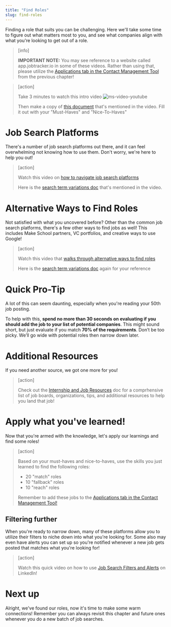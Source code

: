 ```yaml
---
title: "Find Roles"
slug: find-roles
---
```


Finding a role that suits you can be challenging. Here we'll take some time to figure out what matters most to you, and see what companies align with what you're looking to get out of a role.

> [info]
>
> **IMPORTANT NOTE:** You may see reference to a website called app.jobtracker.io in some of these videos. Rather than using that, please utilize the [Applications tab in the Contact Management Tool](https://docs.google.com/spreadsheets/d/18T7xSIWxxOkWbGImLqHiOflepw2S6h-cM-1y4l9zrjQ/edit#gid=1184999698) from the previous chapter!

<!--  -->

> [action]
>
> Take 3 minutes to watch this intro video
> ![ms-video-youtube](https://www.youtube.com/watch?v=XCOPwIWf5ck)
>
> Then make a copy of [this document](https://docs.google.com/document/d/1WxcrXA-_M3t-iYLfrGv4MYDSczbNSHRBndk8QPLvgTg/edit?usp=sharing) that's mentioned in the video. Fill it out with your "Must-Haves" and "Nice-To-Haves"

# Job Search Platforms

There's a number of job search platforms out there, and it can feel overwhelming not knowing how to use them. Don't worry, we're here to help you out!

> [action]
>
> Watch this video on [how to navigate job search platforms](https://youtu.be/6EFb71F9Ka8)
>
> Here is the [search term variations doc](https://docs.google.com/document/d/1w5iy1g6Pmwxt2yvBdZM5R1BF9e-hQGrfPAGb6TnXxQU/edit?usp=sharing) that's mentioned in the video.

# Alternative Ways to Find Roles

Not satisfied with what you uncovered before? Other than the common job search platforms, there's a few other ways to find jobs as well! This includes Make School partners, VC portfolios, and creative ways to use Google!

> [action]
>
> Watch this video that [walks through alternative ways to find roles](https://youtu.be/MsvAANk4I4g)
>
> Here is the [search term variations doc](https://docs.google.com/document/d/1w5iy1g6Pmwxt2yvBdZM5R1BF9e-hQGrfPAGb6TnXxQU/edit?usp=sharing) again for your reference

# Quick Pro-Tip

A lot of this can seem daunting, especially when you're reading your 50th job posting.

To help with this, **spend no more than 30 seconds on evaluating if you should add the job to your list of potential companies**. This might sound short, but just evaluate if you match **70% of the requirements**. Don’t be too picky. We’ll go wide with potential roles then narrow down later.

# Additional Resources

If you need another source, we got one more for you!

> [action]
>
> Check out the [Internship and Job Resources](https://docs.google.com/document/d/1q_6pEY0gOCzvK8junqE80KoNe4JzRWoKfS-4I86po4E/edit) doc for a comprhensive list of job boards, organizations, tips, and additional resources to help you land that job!

# Apply what you've learned!

Now that you're armed with the knowledge, let's apply our learnings and find some roles!

> [action]
>
> Based on your must-haves and nice-to-haves, use the skills you just learned to find the following roles:
>
> - 20 "match" roles
> - 10 "fallback" roles
> - 10 "reach" roles
>
> Remember to add these jobs to the [Applications tab in the Contact Management Tool!](https://docs.google.com/spreadsheets/d/18T7xSIWxxOkWbGImLqHiOflepw2S6h-cM-1y4l9zrjQ/edit#gid=1184999698)  

## Filtering further

When you're ready to narrow down, many of these platforms allow you to utilize their filters to niche down into what you're looking for. Some also may even have alerts you can set up so you're notified whenever a new job gets posted that matches what you're looking for!

> [action]
>
> Watch this quick video on how to use [Job Search Filters and Alerts](https://youtu.be/oVv3VeQHVIQ) on LinkedIn!

# Next up

Alright, we've found our roles, now it's time to make some warm connections! Remember you can always revisit this chapter and future ones whenever you do a new batch of job searches.
